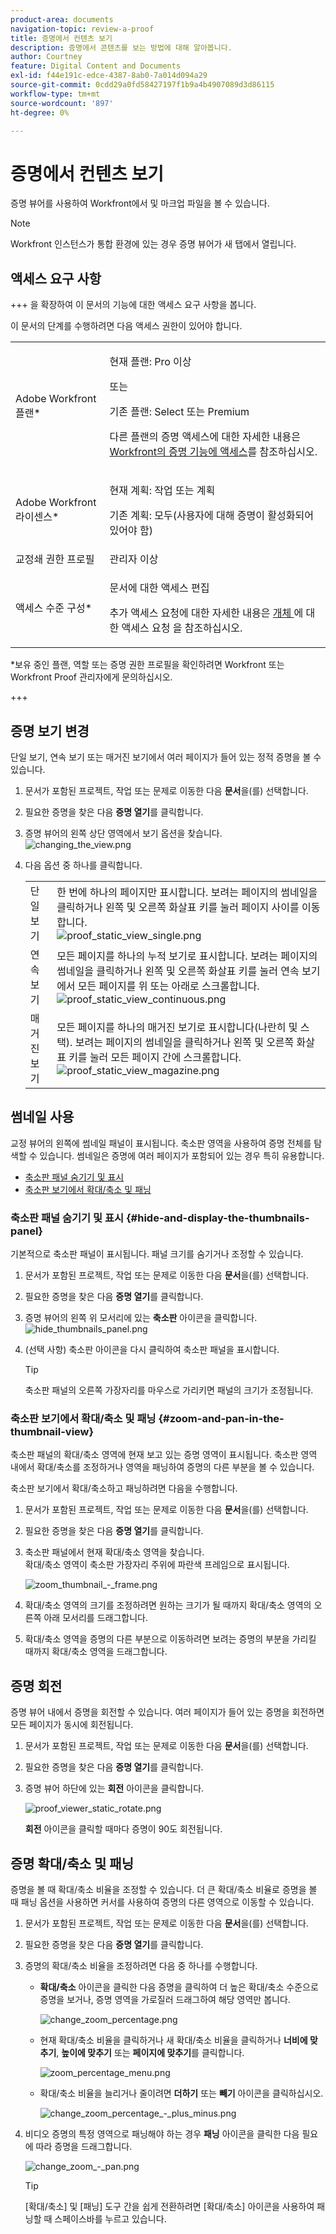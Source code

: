 ```yaml
---
product-area: documents
navigation-topic: review-a-proof
title: 증명에서 컨텐츠 보기
description: 증명에서 콘텐츠를 보는 방법에 대해 알아봅니다.
author: Courtney
feature: Digital Content and Documents
exl-id: f44e191c-edce-4387-8ab0-7a014d094a29
source-git-commit: 0cdd29a0fd58427197f1b9a4b4907089d3d86115
workflow-type: tm+mt
source-wordcount: '897'
ht-degree: 0%

---
```


# 증명에서 컨텐츠 보기

증명 뷰어를 사용하여 Workfront에서 및 마크업 파일을 볼 수 있습니다.

>[!NOTE]
>
>Workfront 인스턴스가 통합 환경에 있는 경우 증명 뷰어가 새 탭에서 열립니다.


## 액세스 요구 사항

+++ 을 확장하여 이 문서의 기능에 대한 액세스 요구 사항을 봅니다.

이 문서의 단계를 수행하려면 다음 액세스 권한이 있어야 합니다.

<table style="table-layout:auto"> 
 <col> 
 <col> 
 <tbody> 
  <tr> 
   <td role="rowheader">Adobe Workfront 플랜*</td> 
   <td> <p>현재 플랜: Pro 이상</p> <p>또는</p> <p>기존 플랜: Select 또는 Premium</p> <p>다른 플랜의 증명 액세스에 대한 자세한 내용은 <a href="/help/quicksilver/administration-and-setup/manage-workfront/configure-proofing/access-to-proofing-functionality.md" class="MCXref xref">Workfront의 증명 기능에 액세스</a>를 참조하십시오.</p> </td> 
  </tr> 
  <tr> 
   <td role="rowheader">Adobe Workfront 라이센스*</td> 
   <td> <p>현재 계획: 작업 또는 계획</p> <p>기존 계획: 모두(사용자에 대해 증명이 활성화되어 있어야 함)</p> </td> 
  </tr> 
  <tr> 
   <td role="rowheader">교정쇄 권한 프로필 </td> 
   <td>관리자 이상</td> 
  </tr> 
  <tr> 
   <td role="rowheader">액세스 수준 구성*</td> 
   <td> <p>문서에 대한 액세스 편집</p> <p>추가 액세스 요청에 대한 자세한 내용은 <a href="../../../../workfront-basics/grant-and-request-access-to-objects/request-access.md" class="MCXref xref">개체 </a>에 대한 액세스 요청 을 참조하십시오.</p> </td> 
  </tr> 
 </tbody> 
</table>

&#42;보유 중인 플랜, 역할 또는 증명 권한 프로필을 확인하려면 Workfront 또는 Workfront Proof 관리자에게 문의하십시오.

+++

## 증명 보기 변경

단일 보기, 연속 보기 또는 매거진 보기에서 여러 페이지가 들어 있는 정적 증명을 볼 수 있습니다.

1. 문서가 포함된 프로젝트, 작업 또는 문제로 이동한 다음 **문서**&#x200B;을(를) 선택합니다.
1. 필요한 증명을 찾은 다음 **증명 열기**&#x200B;를 클릭합니다.

1. 증명 뷰어의 왼쪽 상단 영역에서 보기 옵션을 찾습니다.\
   ![changing_the_view.png](assets/changing-the-view-350x213.png)

1. 다음 옵션 중 하나를 클릭합니다.

   <table style="table-layout:auto"> 
    <col> 
    <col> 
    <tbody> 
     <tr> 
      <td role="rowheader">단일 보기</td> 
      <td>한 번에 하나의 페이지만 표시합니다. 보려는 페이지의 썸네일을 클릭하거나 왼쪽 및 오른쪽 화살표 키를 눌러 페이지 사이를 이동합니다.<br><img src="assets/proof-static-view-single.png" alt="proof_static_view_single.png"></td> 
     </tr> 
     <tr> 
      <td role="rowheader">연속 보기</td> 
      <td>모든 페이지를 하나의 누적 보기로 표시합니다. 보려는 페이지의 썸네일을 클릭하거나 왼쪽 및 오른쪽 화살표 키를 눌러 연속 보기에서 모든 페이지를 위 또는 아래로 스크롤합니다.<br><img src="assets/proof-static-view-continuous.png" alt="proof_static_view_continuous.png"></td> 
     </tr> 
     <tr> 
      <td role="rowheader">매거진 보기</td> 
      <td>모든 페이지를 하나의 매거진 보기로 표시합니다(나란히 및 스택). 보려는 페이지의 썸네일을 클릭하거나 왼쪽 및 오른쪽 화살표 키를 눌러 모든 페이지 간에 스크롤합니다.<br><img src="assets/proof-static-view-magazine.png" alt="proof_static_view_magazine.png"></td> 
     </tr> 
    </tbody> 
   </table>

## 썸네일 사용

교정 뷰어의 왼쪽에 썸네일 패널이 표시됩니다. 축소판 영역을 사용하여 증명 전체를 탐색할 수 있습니다. 썸네일은 증명에 여러 페이지가 포함되어 있는 경우 특히 유용합니다.

* [축소판 패널 숨기기 및 표시](#hide-and-display-the-thumbnails-panel)
* [축소판 보기에서 확대/축소 및 패닝](#zoom-and-pan-in-the-thumbnail-view)

### 축소판 패널 숨기기 및 표시 {#hide-and-display-the-thumbnails-panel}

기본적으로 축소판 패널이 표시됩니다. 패널 크기를 숨기거나 조정할 수 있습니다.

1. 문서가 포함된 프로젝트, 작업 또는 문제로 이동한 다음 **문서**&#x200B;을(를) 선택합니다.
1. 필요한 증명을 찾은 다음 **증명 열기**&#x200B;를 클릭합니다.

1. 증명 뷰어의 왼쪽 위 모서리에 있는 **축소판** 아이콘을 클릭합니다.\
   ![hide_thumbnails_panel.png](assets/hide-thumbnails-panel-350x213.png)

1. (선택 사항) 축소판 아이콘을 다시 클릭하여 축소판 패널을 표시합니다.

   >[!TIP]
   >
   >축소판 패널의 오른쪽 가장자리를 마우스로 가리키면 패널의 크기가 조정됩니다.

### 축소판 보기에서 확대/축소 및 패닝 {#zoom-and-pan-in-the-thumbnail-view}

축소판 패널의 확대/축소 영역에 현재 보고 있는 증명 영역이 표시됩니다. 축소판 영역 내에서 확대/축소를 조정하거나 영역을 패닝하여 증명의 다른 부분을 볼 수 있습니다.

축소판 보기에서 확대/축소하고 패닝하려면 다음을 수행합니다.

1. 문서가 포함된 프로젝트, 작업 또는 문제로 이동한 다음 **문서**&#x200B;을(를) 선택합니다.
1. 필요한 증명을 찾은 다음 **증명 열기**&#x200B;를 클릭합니다.

1. 축소판 패널에서 현재 확대/축소 영역을 찾습니다.\
   확대/축소 영역이 축소판 가장자리 주위에 파란색 프레임으로 표시됩니다.

   ![zoom_thumbnail_-_frame.png](assets/zoom-thumbnail---frame-350x215.png)

1. 확대/축소 영역의 크기를 조정하려면 원하는 크기가 될 때까지 확대/축소 영역의 오른쪽 아래 모서리를 드래그합니다.
1. 확대/축소 영역을 증명의 다른 부분으로 이동하려면 보려는 증명의 부분을 가리킬 때까지 확대/축소 영역을 드래그합니다.

## 증명 회전

증명 뷰어 내에서 증명을 회전할 수 있습니다. 여러 페이지가 들어 있는 증명을 회전하면 모든 페이지가 동시에 회전됩니다.

1. 문서가 포함된 프로젝트, 작업 또는 문제로 이동한 다음 **문서**&#x200B;을(를) 선택합니다.
1. 필요한 증명을 찾은 다음 **증명 열기**&#x200B;를 클릭합니다.

1. 증명 뷰어 하단에 있는 **회전** 아이콘을 클릭합니다.

   ![proof_viewer_static_rotate.png](assets/proof-viewer-static-rotate-350x36.png)

   **회전** 아이콘을 클릭할 때마다 증명이 90도 회전됩니다.

## 증명 확대/축소 및 패닝

증명을 볼 때 확대/축소 비율을 조정할 수 있습니다. 더 큰 확대/축소 비율로 증명을 볼 때 패닝 옵션을 사용하면 커서를 사용하여 증명의 다른 영역으로 이동할 수 있습니다.

1. 문서가 포함된 프로젝트, 작업 또는 문제로 이동한 다음 **문서**&#x200B;을(를) 선택합니다.
1. 필요한 증명을 찾은 다음 **증명 열기**&#x200B;를 클릭합니다.

1. 증명의 확대/축소 비율을 조정하려면 다음 중 하나를 수행합니다.

   * **확대/축소** 아이콘을 클릭한 다음 증명을 클릭하여 더 높은 확대/축소 수준으로 증명을 보거나, 증명 영역을 가로질러 드래그하여 해당 영역만 봅니다.

     ![change_zoom_percentage.png](assets/change-zoom-percentage-350x36.png)

   * 현재 확대/축소 비율을 클릭하거나 새 확대/축소 비율을 클릭하거나 **너비에 맞추기**, **높이에 맞추기** 또는 **페이지에 맞추기**&#x200B;를 클릭합니다.

     ![zoom_percentage_menu.png](assets/zoom-percentage-menu-350x245.png)

   * 확대/축소 비율을 늘리거나 줄이려면 **더하기** 또는 **빼기** 아이콘을 클릭하십시오.

     ![change_zoom_percentage_-_plus_minus.png](assets/change-zoom-percentage---plus-minus-350x36.png)

1. 비디오 증명의 특정 영역으로 패닝해야 하는 경우 **패닝** 아이콘을 클릭한 다음 필요에 따라 증명을 드래그합니다.

   ![change_zoom_-_pan.png](assets/change-zoom---pan-350x36.png)

   >[!TIP]
   >
   >[확대/축소] 및 [패닝] 도구 간을 쉽게 전환하려면 [확대/축소] 아이콘을 사용하여 패닝할 때 스페이스바를 누르고 있습니다.
